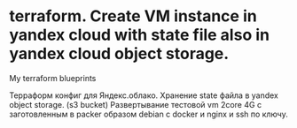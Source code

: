 # terraform. Create VM instance in yandex cloud with state file also in yandex cloud object storage.

My terraform blueprints

Терраформ конфиг для Яндекс.облако.
Хранение state файла в yandex object storage. (s3 bucket)
Развертывание тестовой vm 2core 4G с заготовленным в packer образом debian c docker и nginx и ssh по ключу.
